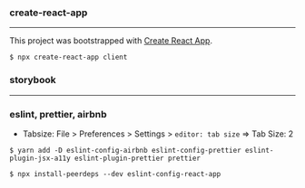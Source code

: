### create-react-app

---

This project was bootstrapped with [Create React App](https://github.com/facebook/create-react-app).

```shell
$ npx create-react-app client
```

### storybook

---

### eslint, prettier, airbnb

- Tabsize: File > Preferences > Settings > `editor: tab size` => Tab Size: 2

```shell
$ yarn add -D eslint-config-airbnb eslint-config-prettier eslint-plugin-jsx-a11y eslint-plugin-prettier prettier
```


```shell
$ npx install-peerdeps --dev eslint-config-react-app

```